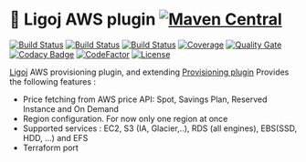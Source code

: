 # :link: Ligoj AWS plugin [![Maven Central](https://maven-badges.herokuapp.com/maven-central/org.ligoj.plugin/plugin-prov-aws/badge.svg)](https://maven-badges.herokuapp.com/maven-central/org.ligoj.plugin/plugin-prov-aws)

[![Build Status](https://app.travis-ci.com/github/ligoj/plugin-prov-aws.svg?branch=master)](https://app.travis-ci.com/github/ligoj/plugin-prov-aws)
[![Build Status](https://circleci.com/gh/ligoj/plugin-prov-aws.svg?style=svg)](https://circleci.com/gh/ligoj/plugin-prov-aws)
[![Build Status](https://ci.appveyor.com/api/projects/status/ef23b7hg5d3i4l7t/branch/master?svg=true)](https://ci.appveyor.com/project/ligoj/plugin-prov-aws/branch/master)
[![Coverage](https://sonarcloud.io/api/project_badges/measure?project=org.ligoj.plugin%3Aplugin-prov-aws&metric=coverage)](https://sonarcloud.io/dashboard?id=org.ligoj.plugin%3Aplugin-prov-aws)
[![Quality Gate](https://sonarcloud.io/api/project_badges/measure?metric=alert_status&project=org.ligoj.plugin:plugin-prov-aws)](https://sonarcloud.io/dashboard/index/org.ligoj.plugin:plugin-prov-aws)
[![Codacy Badge](https://api.codacy.com/project/badge/Grade/7972cb9a10d54d119b8c434fef8d4013)](https://www.codacy.com/gh/ligoj/plugin-prov-aws?utm_source=github.com&amp;utm_medium=referral&amp;utm_content=ligoj/plugin-prov-aws&amp;utm_campaign=Badge_Grade)
[![CodeFactor](https://www.codefactor.io/repository/github/ligoj/plugin-prov-aws/badge)](https://www.codefactor.io/repository/github/ligoj/plugin-prov-aws)
[![License](http://img.shields.io/:license-mit-blue.svg)](http://fabdouglas.mit-license.org/)

[Ligoj](https://github.com/ligoj/ligoj) AWS provisioning plugin, and extending [Provisioning plugin](https://github.com/ligoj/plugin-prov)
Provides the following features :
- Price fetching from AWS price API: Spot, Savings Plan, Reserved Instance and On Demand
- Region configuration. For now only one region at once
- Supported services : EC2, S3 (IA, Glacier,..), RDS (all engines), EBS(SSD, HDD, ...) and EFS
- Terraform port 
